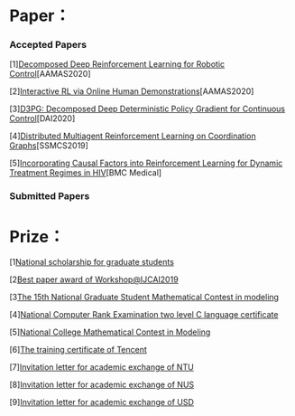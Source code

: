 

# Paper：

### Accepted Papers
[1][Decomposed Deep Reinforcement Learning for Robotic Control](https://github.com/1447866357/Scientific-research-achievements/blob/master/Paper/AAMAS2020%E2%80%94Decomposed%20Deep%20Reinforcement%20Learning%20for%20Robotic%20Control.pdf)[AAMAS2020]

[2][Interactive RL via Online Human Demonstrations](https://github.com/1447866357/Scientific-research-achievements/blob/master/Paper/AAMAS2020%E2%80%94Interactive%20RL%20via%20Online%20Human%20Demonstrations.pdf)[AAMAS2020]


[3][D3PG: Decomposed Deep Deterministic Policy Gradient for
Continuous Control](https://github.com/1447866357/Scientific-research-achievements/blob/master/Paper/DAI_2020_D3PG%20Decomposed%20Deep%20Deterministic%20Policy%20Gradient%20for.pdf)[DAI2020]

[4][Distributed Multiagent Reinforcement Learning on Coordination Graphs](https://github.com/1447866357/Scientific-research-achievements/blob/master/Paper/SSMCS2019%E2%80%94Distributed%20Multiagent%20Reinforcement%20Learning.pdf)[SSMCS2019]

[5][Incorporating Causal Factors into Reinforcement Learning for Dynamic Treatment Regimes in HIV](https://github.com/1447866357/Scientific-research-achievements/blob/master/Paper/BMC2019%E2%80%94Incorporating%20causal%20factors%20into.pdf)[BMC Medical]
### Submitted Papers 



# Prize：
[1[National scholarship for graduate students](https://github.com/1447866357/Scientific-research-achievements/blob/master/Prize/2018%E7%BA%A7%E7%A0%94%E7%A9%B6%E7%94%9F%E5%9B%BD%E5%AE%B6%E5%A5%96%E5%AD%A6%E9%87%91.jpg)

[2[Best paper award of Workshop@IJCAI2019](https://github.com/1447866357/Scientific-research-achievements/blob/master/Prize/2018%E7%BA%A7%E7%A0%94%E7%A9%B6%E7%94%9F%E5%9B%BD%E5%AE%B6%E5%A5%96%E5%AD%A6%E9%87%91.jpg)

[3[The 15th National Graduate Student Mathematical Contest in modeling](https://github.com/1447866357/Scientific-research-achievements/blob/master/Prize/%E5%8D%8E%E4%B8%BA%E6%9D%AF%E5%85%A8%E5%9B%BD%E6%95%B0%E5%AD%A6%E5%BB%BA%E6%A8%A1%E5%A4%A7%E8%B5%9B.jpg)

[4][National Computer Rank Examination two level C language certificate](https://github.com/1447866357/Scientific-research-achievements/blob/master/Prize/%E8%AE%A1%E7%AE%97%E6%9C%BA%E4%BA%8C%E7%BA%A7.jpg)

[5][National College Mathematical Contest in Modeling](https://github.com/1447866357/Scientific-research-achievements/blob/master/Prize/%E7%BE%8E%E5%9B%BD%E6%95%B0%E5%AD%A6%E5%BB%BA%E6%A8%A1%E5%A4%A7%E8%B5%9B.jpg)

[6][The training certificate of Tencent](https://github.com/1447866357/Scientific-research-achievements/blob/master/Prize/2020%E5%B9%B4%E5%BC%80%E6%82%9F%E5%B9%B3%E5%8F%B0%E5%A4%9A%E6%99%BA%E8%83%BD%E4%BD%93%E5%9F%B9%E8%AE%AD%E7%8F%AD.jpg)

[7][Invitation letter for academic exchange of NTU](https://github.com/1447866357/Scientific-research-achievements/blob/master/Prize/%E6%96%B0%E5%8A%A0%E5%9D%A1%E5%8D%97%E6%B4%8B%E7%90%86%E5%B7%A5%E9%82%80%E8%AF%B7%E5%87%BD.pdf)

[8][Invitation letter for academic exchange of NUS](https://github.com/1447866357/Scientific-research-achievements/blob/master/Prize/%E6%96%B0%E5%8A%A0%E5%9D%A1%E5%9B%BD%E7%AB%8B%E5%A4%A7%E5%AD%A6%E9%82%80%E8%AF%B7%E5%87%BD.pdf)


[9][Invitation letter for academic exchange of USD](https://github.com/1447866357/Scientific-research-achievements/blob/master/Prize/%E7%BE%8E%E5%9B%BD%E5%9C%A3%E5%9C%B0%E4%BA%9A%E5%93%A5%E5%A4%A7%E5%AD%A6%E9%82%80%E8%AF%B7%E5%87%BD.pdf)
